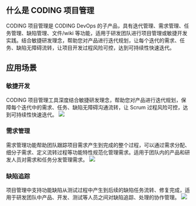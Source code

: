 ## 什么是 CODING 项目管理
CODING 项目管理是 CODING DevOps 的子产品，具有迭代管理、需求管理、任务管理、缺陷管理、文件/wiki 等功能，适用于研发团队进行项目管理或敏捷开发实践。结合敏捷研发理念，帮助您对产品进行迭代规划，让每个迭代的需求、任务、缺陷无障碍流转，让项目开发过程风险可控，达到可持续性快速迭代。

## 应用场景
### 敏捷开发
CODING 项目管理工具深度结合敏捷研发理念，帮助您对产品进行迭代规划，保障每个迭代中的需求、任务、缺陷无障碍沟通流转，让 Scrum 过程风险可控，达到可持续性快速迭代。
![](https://main.qcloudimg.com/raw/ce12b288dac619db699ed92ec4a77800.png)
### 需求管理
需求管理功能帮助团队跟踪项目需求产生到完成的整个过程，可以通过需求分配、细分子需求、定义流转过程等功能特性规范化管理需求。适用于团队内的产品和研发人员对需求和任务分发管理需求。
![](https://main.qcloudimg.com/raw/8b2538c91f6f60d54793d1c8b368901e.png)
### 缺陷追踪
项目管理中支持功能缺陷从测试过程中产生到后续的缺陷任务流转、修复完成，适用于研发团队中产品、开发、测试等人员之间对缺陷追踪、处理的协作管理。
![](https://main.qcloudimg.com/raw/5bf62b81537ff3e823b434126f141586.png)
